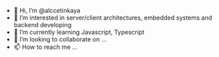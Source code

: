 - 👋 Hi, I’m @alccetinkaya
- 👀 I’m interested in server/client architectures, embedded systems and backend developing
- 🌱 I’m currently learning Javascript, Typescript
- 💞️ I’m looking to collaborate on ...
- 📫 How to reach me ...

<!---
alccetinkaya/alccetinkaya is a ✨ special ✨ repository because its `README.md` (this file) appears on your GitHub profile.
You can click the Preview link to take a look at your changes.
--->
